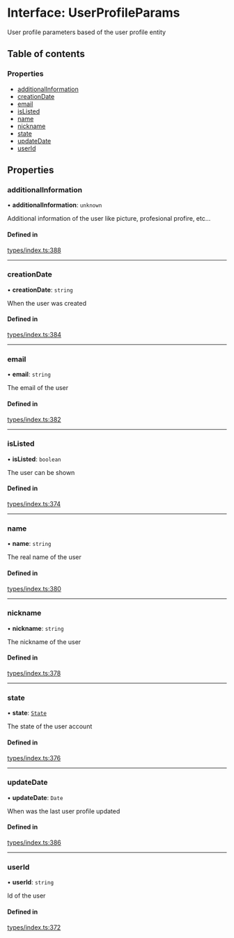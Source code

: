 # Interface: UserProfileParams

User profile parameters based of the user profile entity

## Table of contents

### Properties

- [additionalInformation](UserProfileParams.md#additionalinformation)
- [creationDate](UserProfileParams.md#creationdate)
- [email](UserProfileParams.md#email)
- [isListed](UserProfileParams.md#islisted)
- [name](UserProfileParams.md#name)
- [nickname](UserProfileParams.md#nickname)
- [state](UserProfileParams.md#state)
- [updateDate](UserProfileParams.md#updatedate)
- [userId](UserProfileParams.md#userid)

## Properties

### additionalInformation

• **additionalInformation**: `unknown`

Additional information of the user like picture, profesional profire, etc...

#### Defined in

[types/index.ts:388](https://github.com/nevermined-io/react-components/blob/8c90aef/catalog/src/types/index.ts#L388)

___

### creationDate

• **creationDate**: `string`

When the user was created

#### Defined in

[types/index.ts:384](https://github.com/nevermined-io/react-components/blob/8c90aef/catalog/src/types/index.ts#L384)

___

### email

• **email**: `string`

The email of the user

#### Defined in

[types/index.ts:382](https://github.com/nevermined-io/react-components/blob/8c90aef/catalog/src/types/index.ts#L382)

___

### isListed

• **isListed**: `boolean`

The user can be shown

#### Defined in

[types/index.ts:374](https://github.com/nevermined-io/react-components/blob/8c90aef/catalog/src/types/index.ts#L374)

___

### name

• **name**: `string`

The real name of the user

#### Defined in

[types/index.ts:380](https://github.com/nevermined-io/react-components/blob/8c90aef/catalog/src/types/index.ts#L380)

___

### nickname

• **nickname**: `string`

The nickname of the user

#### Defined in

[types/index.ts:378](https://github.com/nevermined-io/react-components/blob/8c90aef/catalog/src/types/index.ts#L378)

___

### state

• **state**: [`State`](../enums/State.md)

The state of the user account

#### Defined in

[types/index.ts:376](https://github.com/nevermined-io/react-components/blob/8c90aef/catalog/src/types/index.ts#L376)

___

### updateDate

• **updateDate**: `Date`

When was the last user profile updated

#### Defined in

[types/index.ts:386](https://github.com/nevermined-io/react-components/blob/8c90aef/catalog/src/types/index.ts#L386)

___

### userId

• **userId**: `string`

Id of the user

#### Defined in

[types/index.ts:372](https://github.com/nevermined-io/react-components/blob/8c90aef/catalog/src/types/index.ts#L372)
